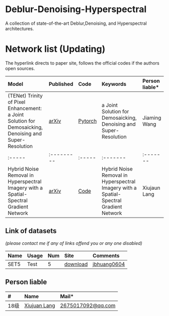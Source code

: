 # Deblur-Denoising-Hyperspectral
A collection of state-of-the-art Deblur,Denoising, and Hyperspectral architectures.

# Network list (Updating)
The hyperlink directs to paper site, follows the official codes if the authors open sources.

|Model |Published |Code|Keywords|Person liable*|
|:-----|:---------|:-----|:-------|:-------|
|(TENet) Trinity of Pixel Enhancement: a Joint Solution for Demosaicking, Denoising and Super-Resolution| [arXiv](https://arxiv.org/pdf/1905.02538.pdf)|[Pytorch](https://github.com/guochengqian/TENet)| a Joint Solution for Demosaicking, Denoising and Super-Resolution | Jiaming Wang|
|:-----|:---------|:-----|:-------|:-------|
|Hybrid Noise Removal in Hyperspectral Imagery with a Spatial-Spectral Gradient Network| [arXiv](https://arxiv.org/ftp/arxiv/papers/1810/1810.00495.pdf)|[Code](https://github.com/WHUQZhang/SSGN)|Hybrid Noise Removal in Hyperspectral Imagery with a Spatial-Spectral Gradient Network|Xiujaun Lang|
## Link of datasets
*(please contact me if any of links offend you or any one disabled)*

|Name|Usage|Num|Site|Comments|
|:---|:----|:----|:---|:-----|
|SET5|Test|5|[download](https://uofi.box.com/shared/static/kfahv87nfe8ax910l85dksyl2q212voc.zip)|[jbhuang0604](https://github.com/jbhuang0604/SelfExSR)|


## Person liable
|#|Name |Mail* |
|:-----|:----- |:-----|
|18级|[Xiujuan Lang](https://github.com/langxiujuan)|2675017092@qq.com|
